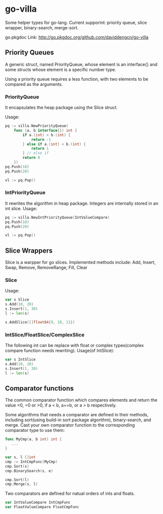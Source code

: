 go-villa
========
Some helper types for go-lang. Current supporint: priority queue, slice wrapper, binary-search, merge-sort.

go.pkgdoc Link: http://go.pkgdoc.org/github.com/daviddengcn/go-villa

Priority Queues
---------------
A generic struct, named PriorityQueue, whose element is an interface{} and some structs whose element is a specific number type.

Using a priority queue requires a less function, with two elements to be compared as the arguments.

### PriorityQueue

It encapsulates the heap package using the Slice struct.

Usage:
```go
pq := villa.NewPriorityQueue(
    func (a, b interface{}) int {
        if a.(int) < b.(int) {
            return -1
        } else if a.(int) < b.(int) {
            return 1
        } // else if
        return 0
    })
pq.Push(10)
pq.Push(20)

vl := pq.Pop()
```

### IntPriorityQueue

It rewrites the algorithm in heap package. Integers are internally stored in an int slice.
Usage:
```go
pq := villa.NewIntPriorityQueue(IntValueCompare)
pq.Push(10)
pq.Push(20)

vl := pq.Pop()
```

Slice Wrappers
--------------
Slice is a warpper for go slices. Implemented methods include: Add, Insert, Swap, Remove, RemoveRange, Fill, Clear

### Slice
Usage:
```go
var s Slice
s.Add(10, 20)
s.Insert(1, 30)
l := len(s)

s.AddSlice([]float64{9, 10, 11})
```

### IntSlice/FloatSlice/ComplexSlice
The following int can be replace with float or complex types(complex compare function needs rewriting).
Usage(of IntSlice):
```go
var s IntSlice
s.Add(10, 20)
s.Insert(1, 30)
l := len(s)
```

Comparator functions
--------------------
The common comparator function which compares elements and return the value <0, =0 or >0, if a < b, a==b, or a > b respectively.

Some algorithms that needs a comparator are defined in their methods, including sort(using build-in sort package algorithm), binary-search, and merge.
Cast your own comparator function to the corresponding comparator type to use them:
```go
func MyCmp(a, b int) int {
   ...
}

var s, l []int
cmp := IntCmpFunc(MyCmp)
cmp.Sort(s)
cmp.BinarySearch(s, e)

cmp.Sort(l)
cmp.Merge(s, l)
```

Two comparators are defined for natual orders of ints and floats.
```go
var IntValueCompare IntCmpFunc
var FloatValueCompare FloatCmpFunc
```
